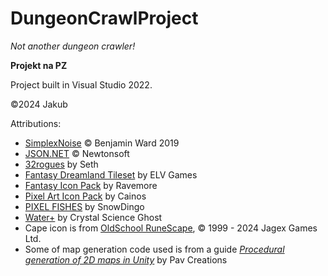 ﻿# DungeonCrawlProject

*Not another dungeon crawler!*

**Projekt na PZ**

Project built in Visual Studio 2022.

©️2024 Jakub

Attributions:

 - [SimplexNoise](https://www.nuget.org/packages/SimplexNoise) © Benjamin Ward 2019
 - [JSON.NET](https://www.newtonsoft.com/json) © Newtonsoft
 - [32rogues](https://sethbb.itch.io/32rogues) by Seth
 - [Fantasy Dreamland Tileset](https://elvgames.itch.io/free-fantasy-dreamland-dungeon) by ELV Games
 - [Fantasy Icon Pack](https://ravenmore.itch.io/fantasy-icon-pack) by Ravemore
 - [Pixel Art Icon Pack](https://cainos.itch.io/pixel-art-icon-pack-rpg) by Cainos
 - [PIXEL FISHES](https://snowdingo.itch.io/pixel-fishes) by SnowDingo
 - [Water+](https://ninjikin.itch.io/water) by Crystal Science Ghost
 - Cape icon is from [OldSchool RuneScape](https://oldschool.runescape.com/), © 1999 - 2024 Jagex Games Ltd.
 - Some of map generation code used is from a guide [*Procedural generation of 2D maps in Unity*](https://pavcreations.com/procedural-generation-of-2d-maps-in-unity/) by Pav Creations

